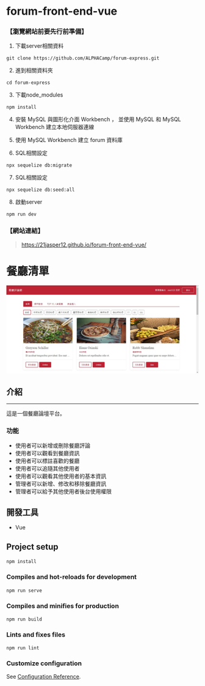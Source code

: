 # forum-front-end-vue

### 【瀏覽網站前要先行前準備】

1. 下載server相關資料
```
git clone https://github.com/ALPHACamp/forum-express.git
```

2. 進到相關資料夾
```
cd forum-express
```

3. 下載node_modules
```
npm install
```

4. 安裝 MySQL 與圖形化介面 Workbench ， 並使用 MySQL 和 MySQL Workbench 建立本地伺服器連線


5. 使用 MySQL Workbench 建立 forum 資料庫


6. SQL相關設定
```
npx sequelize db:migrate
```

7. SQL相關設定
```
npx sequelize db:seed:all
```

8. 啟動server
```
npm run dev
```


### 【網站連結】
> https://21jasper12.github.io/forum-front-end-vue/


# 餐廳清單
![image](https://github.com/21Jasper12/forum-front-end-vue/blob/main/src/image/front-end-vue.jpg)

## 介紹
---
這是一個餐廳論壇平台。

###  功能
* 使用者可以新增或刪除餐廳評論
* 使用者可以觀看到餐廳資訊
* 使用者可以標註喜歡的餐廳
* 使用者可以追隨其他使用者
* 使用者可以觀看其他使用者的基本資訊
* 管理者可以新增、修改和移除餐廳資訊
* 管理者可以給予其他使用者後台使用權限

## 開發工具
* Vue

## Project setup
```
npm install
```

### Compiles and hot-reloads for development
```
npm run serve
```

### Compiles and minifies for production
```
npm run build
```

### Lints and fixes files
```
npm run lint
```

### Customize configuration
See [Configuration Reference](https://cli.vuejs.org/config/).
